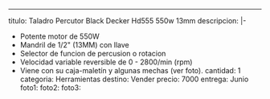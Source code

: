 ---
titulo: Taladro Percutor Black Decker Hd555 550w 13mm
descripcion: |-
  - Potente motor de 550W
  - Mandril de 1/2" (13MM) con llave
  - Selector de funcion de percusion o rotacion
  - Velocidad variable reversible de 0 - 2800/min (rpm)
  - Viene con su caja-maletín y algunas mechas (ver foto).
cantidad: 1
categoria: Herramientas
destino: Vender
precio: 7000
entrega: Junio
foto1: 
foto2: 
foto3: 
